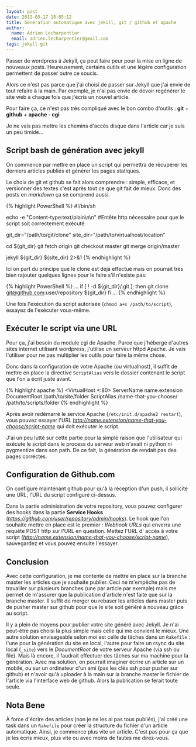 ```yaml
---
layout: post
date: 2012-05-17 18:05:12
title: Génération automatique avec jekill, git / github et apache
author:
  name: Adrien Lecharpentier
  email: adrien.lecharpentier@gmail.com
tags: jekyll git
---
```

Passer de wordpress à Jekyll, ça peut faire peur pour la mise en ligne de nouveaux posts. Heureusement, certains outils et une légère configuration permettent de passer outre ce soucis.

Alors ce n'est pas parce que j'ai choisi de passer sur Jekyll que j'ai
envie de tout refaire à la main. Par exemple, je n'ai pas envie de devoir
regénérer le site web à chaque fois que j'écris un nouvel article.

Pour faire ça, ce n'est pas très compliqué avec le bon combo d'outils :
**git** + **github** + **apache - cgi**

<div class="alert alert-info">Je ne vais pas mettre les chemins d'accès
disque dans l'article car je suis un peu timide...</div>

## Script bash de génération avec jekyll
On commence par mettre en place un script qui permettra de récupérer les
derniers articles publiés et générer les pages statiques.

Le choix de git et github se fait alors comprendre : simple, efficace, et
versionner des textes c'est après tout ce que git fait de mieux. Donc des
posts en *markdown* ça se comprend aussi.

{% highlight PowerShell %}
#!/bin/sh

echo -e "Content-type:text/plain\n\n"
#Entête http nécessaire pour que le script soit correctement exécuté

git_dir="/path/to/git/clone"
site_dir="/path/to/virtualhost/location"

cd ${git_dir}
git fetch origin
git checkout master
git merge origin/master

jekyll ${git_dir} ${site_dir} 2>&1
{% endhighlight %}

Ici on part du principe que le clone est déjà effectué mais on pourrait
très bien rajouter quelques lignes pour le faire s'il n'existe pas:

{% highlight PowerShell %}
...
if [ ! -d ${git_dir}/.git ]; then
  git clone git@github.com:user/repository ${git_dir}
fi
...
{% endhighlight %}

Une fois l'exécution du script autorisée (`chmod a+x /path/to/script`),
essayez de l'exécuter vous-même.

## Exécuter le script via une URL
Pour ça, j'ai besoin du module cgi de Apache. Parce que j'héberge d'autres
sites internet utilisant wordpress, j'utilise un serveur httpd Apache. Je
vais l'utiliser pour ne pas multiplier les outils pour faire la même chose.

Donc dans la configuration de votre Apache (ou virtualhost), il suffit
de mettre en place la directive `ScriptAlias` vers le dossier contenant
le script que l'on a écrit juste avant.

{% highlight apache %}
<VirtualHost *:80>
  ServerName name.extension
  DocumentRoot /path/to/site/folder
  ScriptAlias /name-that-you-choose/ /path/to/scripts/folder
</VirtualHost>
{% endhighlight %}

Après avoir redémarré le service Apache (`/etc/init.d/apache2 restart`),
vous pouvez essayer l'URL *http://name.extension/name-that-you-choose/script-name*
qui doit exécuter le script.

<div class="alert alert-warn">J'ai un peu lutté sur cette partie pour la
simple raison que l'utilisateur qui exécute le script dans le process du
serveur web n'avait ni python ni pygmentize dans son path. De ce fait,
la génération de rendait pas des pages correctes.</div>


## Configuration de Github.com
On configure maintenant github pour qu'à la réception d'un push, il sollicite
une URL, l'URL du script configuré ci-dessus.

Dans la partie administration de votre repository, vous pouvez configurer
des hooks dans la partie **Service Hooks** (*https://github.com/user/repository/admin/hooks*).
Le hook que l'on souhaite mettre en place est le premier : *Webhook URLs*
qui enverra une requête POST http sur l'URL en question. Mettez l'URL d'
accès à votre script (*http://name.extension/name-that-you-choose/script-name*),
sauvegardez et vous pouvez ensuite l'essayer.

## Conclusion
Avec cette configuration, je me contente de mettre en place sur la branche
master les articles que je souhaite publier. Ceci ne m'empêche pas de
travailler sur plusieurs branches (une par article par exemple) mais me
permet de m'assurer que la publication d'article n'est faite que sur la
branche master. Il suffit de merger ou rebaser les articles dans master
puis de pusher master sur github pour que le site soit généré à nouveau
grâce au script.

Il y a plein de moyens pour publier votre site généré avec Jekyll. Je n'ai
peut-être pas choisi la plus simple mais celle qui me convient le mieux.
Une autre solution envisageable selon moi est celle de tâches dans un
`Rakefile` : l'une pour la génération du site en local, l'autre pour faire
un rsync du site local (`_site`) vers le *DocumentRoot* de votre serveur
Apache (via ssh ou file). Mais là encore, il faudrait effectuer des tâches
sur ma machine pour la génération. Avec ma solution, on pourrait imaginer
écrire un article sur un mobile, ou sur un ordinateur d'un ami (pas les
clés ssh pour pusher sur github) et n'avoir qu'à uploader à la main sur
la branche master le fichier de l'article via l'interface web de github.
Alors la publication se ferait toute seule.

## Nota Bene
À force d'écrire des articles (non je ne les ai pas tous publiés), j'ai
créé une task dans un `Rakefile` pour créer la structure du fichier d'un
article automatique. Ainsi, je commence plus vite un article. C'est pas
pour ça que je les écris mieux, plus vite ou avec moins de fautes me
direz-vous.
